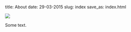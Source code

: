 title: About
date: 29-03-2015
slug: index
save_as: index.html


<div class="row">
<div class="col-md-8"

![]({filename}/images/pinga-banner.png)

Some text.
